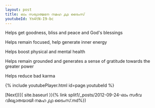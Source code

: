 ```yaml
---
layout: post
title: ഓം സര്വാത്മനേ നമഹ ൧൧ ടൈംസ്
youtubeId: Yn4tN-I9-bc
---
```

 
 
Helps get goodness, bliss and peace and God's blessings
 
Helps remain focused, help generate inner energy 
 
Helps boost physical and mental health 
 
Helps remain grounded and generates a sense of gratitude towards the greater power 
 
Helps reduce bad karma
 
 
 
 


{% include youtubePlayer.html id=page.youtubeId %}
 
[Next]({{ site.baseurl }}{% link  split1/_posts/2012-09-24-ഓം സർവ വിഖ്യാതയായി നമഹ ൧൧ ടൈംസ്.md%})
 

